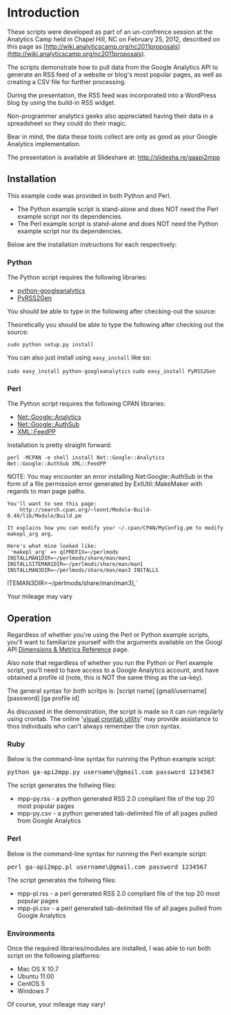 Introduction
============

These scripts were developed as part of an un-confrence session at the Analytics Camp held in
Chapel Hill, NC on February 25, 2012, described on this page as [http://wiki.analyticscamp.org/nc2011proposals](http://wiki.analyticscamp.org/nc2011proposals).

The scripts demonstrate how to pull data from the Google Analytics API to generate an RSS feed
of a website or blog's most popular pages, as well as creating a CSV file for further processing.

During the presentation, the RSS feed was incorporated into a WordPress blog by using the
build-in RSS widget.

Non-programmer analytics geeks also appreciated having their data in a spreadsheet so they could
do their magic.

Bear in mind, the data these tools collect are only as good as your Google Analytics implementation.

The presentation is available at Slideshare at: http://slidesha.re/gaapi2mpp

## Installation ##
This example code was provided in both Python and Perl.

* The Python example script is stand-alone and does NOT need the Perl example script nor its dependencies.
* The Perl example script is stand-alone and does NOT need the Python example script nor its dependencies.

Below are the installation instructions for each respectively:

### Python ###

The Python script requires the following libraries:

* [python-googleanalytics](https://github.com/clintecker/python-googleanalytics)
* [PyRSS2Gen](http://www.dalkescientific.com/Python/PyRSS2Gen.html)

You should be able to type in the following after checking-out the source:

Theoretically you should be able to type the following after checking out the source:

`sudo python setup.py install`

You can also just install using `easy_install` like so:

`sudo easy_install python-googleanalytics`
`sudo easy_install PyRSS2Gen`


### Perl ###

The Python script requires the following CPAN libraries:

* [Net::Google::Analytics](http://search.cpan.org/dist/Net-Google-Analytics/)
* [Net::Google::AuthSub](http://search.cpan.org/~simonw/Net-Google-AuthSub-0.5/lib/Net/Google/AuthSub.pm)
* [XML::FeedPP](http://search.cpan.org/~kawasaki/XML-FeedPP-0.43/lib/XML/FeedPP.pm)

Installation is pretty straight forward:

`perl -MCPAN -e shell install Net::Google::Analytics Net::Google::AuthSub XML::FeedPP`

NOTE: 
	You may encounter an error installing Net:Google::AuthSub in the form of a file 
	permission error generated by ExtUtil::MakeMaker with regards to man page paths.
	
	You'll want to see this page: 
		http://search.cpan.org/~leont/Module-Build-0.40/lib/Module/Build.pm
		
	It explains how you can modify your ~/.cpan/CPAN/MyConfig.pm to modify makepl_arg arg.
	
	Here's what mine looked like:
	`'makepl_arg' => q[PREFIX=~/perlmods INSTALLMAN1DIR=~/perlmods/share/man/man1 INSTALLSITEMAN1DIR=~/perlmods/share/man/man1 INSTALLMAN3DIR=~/perlmods/share/man/man3 INSTALLS
ITEMAN3DIR=~/perlmods/share/man/man3],`

Your mileage may vary


## Operation ##

Regardless of whether you're using the Perl or Python example scripts, you'll want to familiarize 
yourself with the arguments available on the Googl API 
[Dimensions & Metrics Reference](http://code.google.com/apis/analytics/docs/gdata/dimsmets/dimsmets.html) page.

Also note that regardless of whether you run the Python or Perl example script, you'll need
to have access to a Google Analytics account, and have obtained a profile id 
(note, this is NOT the same thing as the ua-key).

The general syntax for both scritps is:
[script name] [gmail/username] [password] [ga profile id]

As discussed in the demonstration, the script is made so it can run regularly using crontab. 
The online '[visual crontab utility](http://www.corntab.com/pages/crontab-gui)' may provide assistance to 
thos individuals who can't always remember the cron syntax.

### Ruby ###

Below is the command-line syntax for running the Python example script:
<pre>
python ga-api2mpp.py username\@gmail.com password 1234567
</pre>

The script generates the follwing files:
* mpp-py.rss - a python generated RSS 2.0 compliant file of the top 20 most popular pages
* mpp-py.csv - a python generated tab-delimited file of all pages pulled from Google Analytics

### Perl ###

Below is the command-line syntax for running the Perl example script:
<pre>
perl ga-api2mpp.pl username\@gmail.com password 1234567
</pre>

The script generates the follwing files:

* mpp-pl.rss - a perl generated RSS 2.0 compliant file of the top 20 most popular pages
* mpp-pl.csv - a perl generated tab-delimited file of all pages pulled from Google Analytics


### Environments ###

Once the required libraries/modules are installed, I was able to run both script on the following platforms:

* Mac OS X 10.7
* Ubuntu 11.00
* CentOS 5
* Windows 7

Of course, your mileage may vary!

